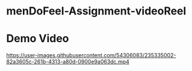 # menDoFeel-Assignment-videoReel

# Demo Video 

https://user-images.githubusercontent.com/54306083/235335002-82a3605c-261b-4313-a80d-0900e9a063dc.mp4

